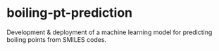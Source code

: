 # boiling-pt-prediction
 Development & deployment of a machine learning model for predicting boiling points from SMILES codes.
